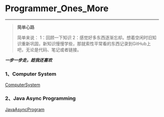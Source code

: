 # Programmer_Ones_More
------

> **简单心路**
>
> 简单来说：
> 1：回顾一下知识
>   2：感觉好多东西逐渐忘却。想着空闲时旧知识重新巩固，新知识慢慢学些，那就索性平常看的东西记录到GitHub上吧，无论是代码、笔记或者链接。

***一步一步走，趁我还喜欢***

### 1、Computer System

<a href = "https://github.com/GingJing/Programmer_Ones_More/tree/master/ComputerSystem">ComputerSystem</a>

### 2、Java Async Programming

<a href = "https://github.com/GingJing/Programmer_Ones_More/tree/master/JavaAsyncProgram">JavaAsyncProgram</a>
